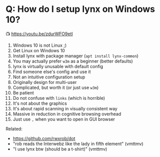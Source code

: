# Q: How do I setup lynx on Windows 10?

📺 <https://youtu.be/zdurWFO9etI>

1. Windows 10 is not Linux ;)
1. Get Linux on Windows 10
1. Install lynx with package manager (`apt install lynx-common`)
1. You may actually prefer `w3m` as a beginner (better defaults)
1. lynx is virtually unusable with default config
1. Find someone else's config and use it
1. Not an intuitive configuration setup 
1. Originally design for multi-user
1. Complicated, but worth it (or just use `w3m`)
1. Be patient
1. Do not confuse with `links` (which is horrible)
1. It's not about the graphics
1. It's about rapid scanning in visually consistent way
1. Massive in reduction in cognitive browsing overhead
1. Just use `,` when you want to open in GUI browser

Related:

* <https://github.com/rwxrob/dot>
* "rob reads the Interwebz like the lady in fifth element" (vmttmv)
* "I use lynx btw (should be a t-shirt)" (vmttmv)
